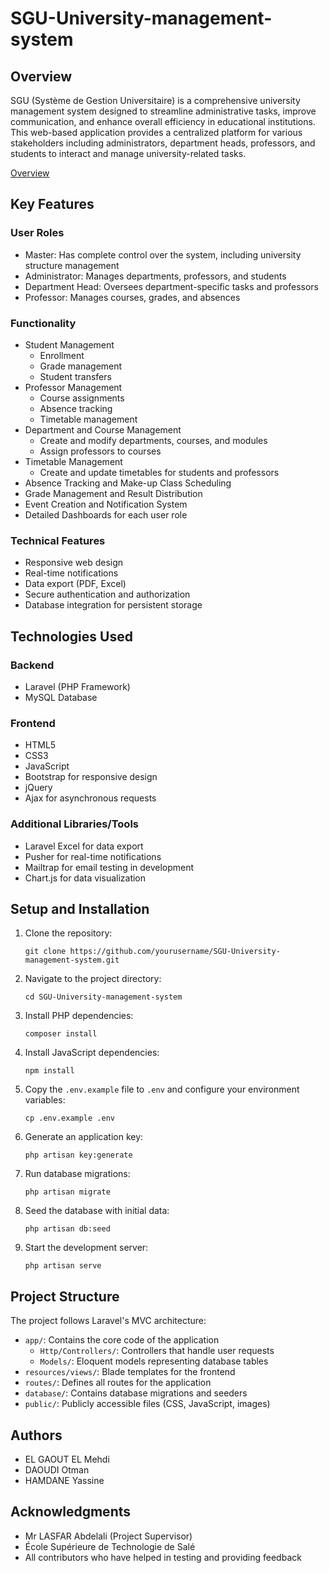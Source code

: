 # SGU-University-management-system

## Overview

SGU (Système de Gestion Universitaire) is a comprehensive university management system designed to streamline administrative tasks, improve communication, and enhance overall efficiency in educational institutions. This web-based application provides a centralized platform for various stakeholders including administrators, department heads, professors, and students to interact and manage university-related tasks.

[Overview](overview.png)

## Key Features

### User Roles
- Master: Has complete control over the system, including university structure management
- Administrator: Manages departments, professors, and students
- Department Head: Oversees department-specific tasks and professors
- Professor: Manages courses, grades, and absences

### Functionality
- Student Management
  - Enrollment
  - Grade management
  - Student transfers
- Professor Management
  - Course assignments
  - Absence tracking
  - Timetable management
- Department and Course Management
  - Create and modify departments, courses, and modules
  - Assign professors to courses
- Timetable Management
  - Create and update timetables for students and professors
- Absence Tracking and Make-up Class Scheduling
- Grade Management and Result Distribution
- Event Creation and Notification System
- Detailed Dashboards for each user role

### Technical Features
- Responsive web design
- Real-time notifications
- Data export (PDF, Excel)
- Secure authentication and authorization
- Database integration for persistent storage

## Technologies Used

### Backend
- Laravel (PHP Framework)
- MySQL Database

### Frontend
- HTML5
- CSS3
- JavaScript
- Bootstrap for responsive design
- jQuery
- Ajax for asynchronous requests

### Additional Libraries/Tools
- Laravel Excel for data export
- Pusher for real-time notifications
- Mailtrap for email testing in development
- Chart.js for data visualization

## Setup and Installation

1. Clone the repository:
   ```
   git clone https://github.com/yourusername/SGU-University-management-system.git
   ```
2. Navigate to the project directory:
   ```
   cd SGU-University-management-system
   ```
3. Install PHP dependencies:
   ```
   composer install
   ```
4. Install JavaScript dependencies:
   ```
   npm install
   ```
5. Copy the `.env.example` file to `.env` and configure your environment variables:
   ```
   cp .env.example .env
   ```
6. Generate an application key:
   ```
   php artisan key:generate
   ```
7. Run database migrations:
   ```
   php artisan migrate
   ```
8. Seed the database with initial data:
   ```
   php artisan db:seed
   ```
9. Start the development server:
   ```
   php artisan serve
   ```

## Project Structure

The project follows Laravel's MVC architecture:
- `app/`: Contains the core code of the application
  - `Http/Controllers/`: Controllers that handle user requests
  - `Models/`: Eloquent models representing database tables
- `resources/views/`: Blade templates for the frontend
- `routes/`: Defines all routes for the application
- `database/`: Contains database migrations and seeders
- `public/`: Publicly accessible files (CSS, JavaScript, images)

## Authors

- EL GAOUT EL Mehdi
- DAOUDI Otman
- HAMDANE Yassine

## Acknowledgments

- Mr LASFAR Abdelali (Project Supervisor)
- École Supérieure de Technologie de Salé
- All contributors who have helped in testing and providing feedback


